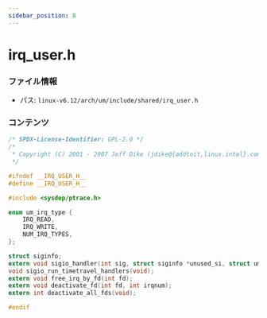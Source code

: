 ```yaml
---
sidebar_position: 8
---
```

# irq_user.h

### ファイル情報

- パス: `linux-v6.12/arch/um/include/shared/irq_user.h`

### コンテンツ

```h
/* SPDX-License-Identifier: GPL-2.0 */
/*
 * Copyright (C) 2001 - 2007 Jeff Dike (jdike@{addtoit,linux.intel}.com)
 */

#ifndef __IRQ_USER_H__
#define __IRQ_USER_H__

#include <sysdep/ptrace.h>

enum um_irq_type {
	IRQ_READ,
	IRQ_WRITE,
	NUM_IRQ_TYPES,
};

struct siginfo;
extern void sigio_handler(int sig, struct siginfo *unused_si, struct uml_pt_regs *regs);
void sigio_run_timetravel_handlers(void);
extern void free_irq_by_fd(int fd);
extern void deactivate_fd(int fd, int irqnum);
extern int deactivate_all_fds(void);

#endif

```
